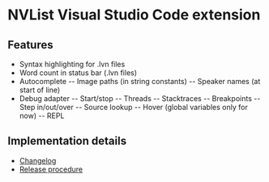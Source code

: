 
# NVList Visual Studio Code extension

## Features

- Syntax highlighting for .lvn files
- Word count in status bar (.lvn files)
- Autocomplete
-- Image paths (in string constants)
-- Speaker names (at start of line)
- Debug adapter
-- Start/stop
-- Threads
-- Stacktraces
-- Breakpoints
-- Step in/out/over
-- Source lookup
-- Hover (global variables only for now)
-- REPL

## Implementation details

- [Changelog](CHANGELOG.md)
- [Release procedure](RELEASE.md)

